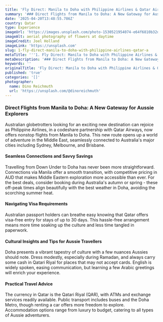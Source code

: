 ```yaml
---
title: 'Fly Direct: Manila to Doha with Philippine Airlines & Qatar Airways'
summary: '### Direct Flights from Manila to Doha: A New Gateway for Aussie Explorers...'
date: '2025-04-20T13:48:55.786Z'
country: Qatar
type: Experience
imageUrl: 'https://images.unsplash.com/photo-1530521954074-e64f6810b32d'
imageAlt: aerial photography of flowers at daytime
imageCredit: Joel Holland
imageLink: 'https://unsplash.com'
slug: 1-fly-direct-manila-to-doha-with-philippine-airlines-qatar-a
metaTitle: '''1. Fly Direct: Manila to Doha with Philippine Airlines & Qatar Airways'''
metaDescription: '### Direct Flights from Manila to Doha: A New Gateway for Aussie Explorers...'
keywords: ''
originalTitle: 'Fly Direct: Manila to Doha with Philippine Airlines & Qatar Airways'
published: 'true'
categories: '[]'
photographer:
  name: Dino Reichmuth
  url: 'https://unsplash.com/@dinoreichmuth'
---
```








### Direct Flights from Manila to Doha: A New Gateway for Aussie Explorers

Australian globetrotters looking for an exciting new destination can rejoice as Philippine Airlines, in a codeshare partnership with Qatar Airways, now offers nonstop flights from Manila to Doha. This new route opens up a world of adventure in the Middle East, seamlessly connected to Australia's major cities including Sydney, Melbourne, and Brisbane.

#### Seamless Connections and Savvy Savings

Travelling from Down Under to Doha has never been more straightforward. Connections via Manila offer a smooth transition, with competitive pricing in AUD that makes Middle Eastern exploration more accessible than ever. For the best deals, consider booking during Australia's autumn or spring - these off-peak times align beautifully with the best weather in Doha, avoiding the scorching summer heat.

#### Navigating Visa Requirements

Australian passport holders can breathe easy knowing that Qatar offers visa-free entry for stays of up to 30 days. This hassle-free arrangement means more time soaking up the culture and less time tangled in paperwork.

#### Cultural Insights and Tips for Aussie Travellers

Doha presents a vibrant tapestry of culture with a few nuances Aussies should note. Dress modestly, especially during Ramadan, and always carry some cash in Qatari Riyal for places that may not accept cards. English is widely spoken, easing communication, but learning a few Arabic greetings will enrich your experience.

#### Practical Travel Advice

The currency in Qatar is the Qatari Riyal (QAR), with ATMs and exchange services readily available. Public transport includes buses and the Doha Metro, though renting a car offers more freedom to explore. Accommodation options range from luxury to budget, catering to all types of Aussie adventurers.
